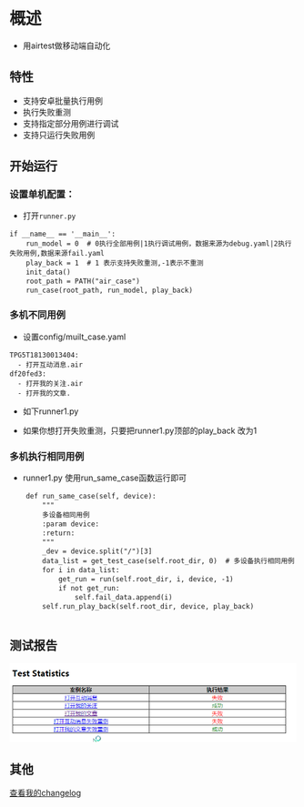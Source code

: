 #  概述
- 用airtest做移动端自动化

## 特性
- 支持安卓批量执行用例
- 执行失败重测
- 支持指定部分用例进行调试
- 支持只运行失败用例

## 开始运行

### 设置单机配置：
- 打开```runner.py```

```buildoutcfg
if __name__ == '__main__':
    run_model = 0  # 0执行全部用例|1执行调试用例，数据来源为debug.yaml|2执行失败用例,数据来源fail.yaml
    play_back = 1  # 1 表示支持失败重测,-1表示不重测
    init_data()
    root_path = PATH("air_case")
    run_case(root_path, run_model, play_back)

```


### 多机不同用例


- 设置config/muilt_case.yaml

```buildoutcfg
TPG5T18130013404:
  - 打开互动消息.air
df20fed3:
  - 打开我的关注.air
  - 打开我的文章.

```
- 如下runner1.py

- 如果你想打开失败重测，只要把runner1.py顶部的play_back 改为1

### 多机执行相同用例
- runner1.py 使用run_same_case函数运行即可

```buildoutcfg
    def run_same_case(self, device):
        """
        多设备相同用例
        :param device:
        :return:
        """
        _dev = device.split("/")[3]
        data_list = get_test_case(self.root_dir, 0)  # 多设备执行相同用例
        for i in data_list:
            get_run = run(self.root_dir, i, device, -1)
            if not get_run:
                self.fail_data.append(i)
        self.run_play_back(self.root_dir, device, play_back)


```


## 测试报告
![report2.png](img/report2.png "report2.png")
 
   
## 其他
[查看我的changelog](changelog.MD)
